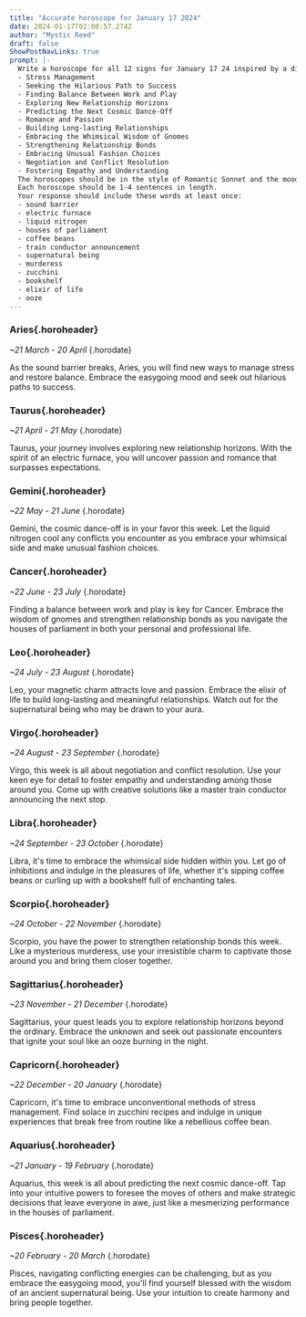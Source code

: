 ```yaml
---
title: "Accurate horoscope for January 17 2024"
date: 2024-01-17T02:08:57.274Z
author: "Mystic Reed"
draft: false
ShowPostNavLinks: true
prompt: |-
  Write a horoscope for all 12 signs for January 17 24 inspired by a different focus for each. Ensure you do not include the focus in the response:
  - Stress Management
  - Seeking the Hilarious Path to Success
  - Finding Balance Between Work and Play
  - Exploring New Relationship Horizons
  - Predicting the Next Cosmic Dance-Off
  - Romance and Passion
  - Building Long-lasting Relationships
  - Embracing the Whimsical Wisdom of Gnomes
  - Strengthening Relationship Bonds
  - Embracing Unusual Fashion Choices
  - Negotiation and Conflict Resolution
  - Fostering Empathy and Understanding
  The horoscopes should be in the style of Romantic Sonnet and the mood of easygoing
  Each horoscope should be 1-4 sentences in length.
  Your response should include these words at least once:
  - sound barrier
  - electric furnace
  - liquid nitrogen
  - houses of parliament
  - coffee beans
  - train conductor announcement
  - supernatural being
  - murderess
  - zucchini
  - bookshelf
  - elixir of life
  - ooze
---
```


### Aries{.horoheader}

*~21 March - 20 April*
{.horodate}

As the sound barrier breaks, Aries, you will find new ways to manage stress and restore balance. Embrace the easygoing mood and seek out hilarious paths to success.


### Taurus{.horoheader}

*~21 April - 21 May*
{.horodate}

Taurus, your journey involves exploring new relationship horizons. With the spirit of an electric furnace, you will uncover passion and romance that surpasses expectations.


### Gemini{.horoheader}

*~22 May - 21 June*
{.horodate}

Gemini, the cosmic dance-off is in your favor this week. Let the liquid nitrogen cool any conflicts you encounter as you embrace your whimsical side and make unusual fashion choices.


### Cancer{.horoheader}

*~22 June - 23 July*
{.horodate}

Finding a balance between work and play is key for Cancer. Embrace the wisdom of gnomes and strengthen relationship bonds as you navigate the houses of parliament in both your personal and professional life.


### Leo{.horoheader}

*~24 July - 23 August*
{.horodate}

Leo, your magnetic charm attracts love and passion. Embrace the elixir of life to build long-lasting and meaningful relationships. Watch out for the supernatural being who may be drawn to your aura.


### Virgo{.horoheader}

*~24 August - 23 September*
{.horodate}

Virgo, this week is all about negotiation and conflict resolution. Use your keen eye for detail to foster empathy and understanding among those around you. Come up with creative solutions like a master train conductor announcing the next stop.


### Libra{.horoheader}

*~24 September - 23 October*
{.horodate}

Libra, it's time to embrace the whimsical side hidden within you. Let go of inhibitions and indulge in the pleasures of life, whether it's sipping coffee beans or curling up with a bookshelf full of enchanting tales.


### Scorpio{.horoheader}

*~24 October - 22 November*
{.horodate}

Scorpio, you have the power to strengthen relationship bonds this week. Like a mysterious murderess, use your irresistible charm to captivate those around you and bring them closer together.


### Sagittarius{.horoheader}

*~23 November - 21 December*
{.horodate}

Sagittarius, your quest leads you to explore relationship horizons beyond the ordinary. Embrace the unknown and seek out passionate encounters that ignite your soul like an ooze burning in the night.


### Capricorn{.horoheader}

*~22 December - 20 January*
{.horodate}

Capricorn, it's time to embrace unconventional methods of stress management. Find solace in zucchini recipes and indulge in unique experiences that break free from routine like a rebellious coffee bean.


### Aquarius{.horoheader}

*~21 January - 19 February*
{.horodate}

Aquarius, this week is all about predicting the next cosmic dance-off. Tap into your intuitive powers to foresee the moves of others and make strategic decisions that leave everyone in awe, just like a mesmerizing performance in the houses of parliament.


### Pisces{.horoheader}

*~20 February - 20 March*
{.horodate}

Pisces, navigating conflicting energies can be challenging, but as you embrace the easygoing mood, you'll find yourself blessed with the wisdom of an ancient supernatural being. Use your intuition to create harmony and bring people together.

